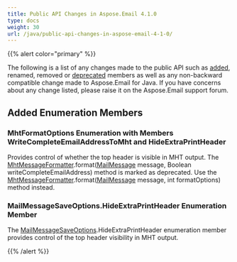 ```yaml
---
title: Public API Changes in Aspose.Email 4.1.0
type: docs
weight: 30
url: /java/public-api-changes-in-aspose-email-4-1-0/
---
```


{{% alert color="primary" %}} 

The following is a list of any changes made to the public API such as [added](/email/java/public-api-changes-in-aspose-email-4-1-0/), renamed, removed or [deprecated](/email/java/public-api-changes-in-aspose-email-4-1-0/) members as well as any non-backward compatible change made to Aspose.Email for Java. If you have concerns about any change listed, please raise it on the Aspose.Email support forum.
## **Added Enumeration Members**
### **MhtFormatOptions Enumeration with Members WriteCompleteEmailAddressToMht and HideExtraPrintHeader**

Provides control of whether the top header is visible in MHT output. The [MhtMessageFormatter](https://reference.aspose.com/email/java/com.aspose.email/MhtFormatOptions).format([MailMessage](https://reference.aspose.com/email/java/com.aspose.email.class-use/MailMessage) message, Boolean writeCompleteEmailAddress) method is marked as deprecated. Use the [MhtMessageFormatter](https://reference.aspose.com/email/java/com.aspose.email/MhtFormatOptions).format([MailMessage](https://reference.aspose.com/email/java/com.aspose.email.class-use/MailMessage) message, int formatOptions) method instead.
### **MailMessageSaveOptions.HideExtraPrintHeader Enumeration Member**
The [MailMessageSaveOptions](https://reference.aspose.com/email/java/com.aspose.email/SaveOptions).HideExtraPrintHeader enumeration member provides control of the top header visibility in MHT output.

{{% /alert %}}

